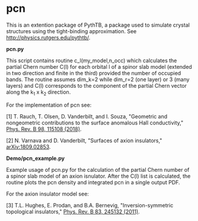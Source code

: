 # pcn
This is an extention package of PythTB, a package used to simulate crystal structures using the tight-binding approximation.  See http://physics.rutgers.edu/pythtb/.

**pcn.py**

This script contains routine c_l(my_model,n_occ) which calculates the partial Chern number C(l) for each orbital l of a spinor slab model (extended in two direction and finite in the third) provided the number of occupied bands.
The routine assumes dim_k=2 while dim_r=2 (one layer) or 3 (many layers) and C(l) corresponds to the component of the 
partial Chern vector along the k<sub>1</sub> x k<sub>2</sub> direction.

For the implementation of pcn see:

[1] T. Rauch, T. Olsen, D. Vanderbilt, and I. Souza, "Geometric and nongeometric contributions to the surface anomalous Hall conductivity," [Phys. Rev. B 98, 115108 (2018)](https://doi.org/10.1103/PhysRevB.98.115108).

[2] N. Varnava and D. Vanderbilt, "Surfaces of axion insulators," [arXiv:1809.02853](https://arxiv.org/abs/1809.02853).


**Demo/pcn_example.py**

Example usage of pcn.py for the calculation of the partial Chern number of a spinor slab model of an axion isnulator. After the C(l) list is calculated, the routine plots the pcn density and integrated pcn in a single output PDF.

For the axion insulator model see:

[3] T.L. Hughes, E. Prodan, and B.A. Bernevig, "Inversion-symmetric topological insulators," [Phys. Rev. B 83, 245132 (2011)](https://doi.org/10.1103/PhysRevB.83.245132).


